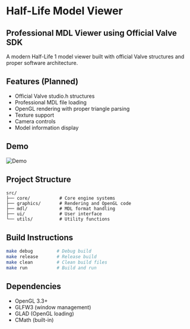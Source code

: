 # Half-Life Model Viewer
## Professional MDL Viewer using Official Valve SDK

A modern Half-Life 1 model viewer built with official Valve structures and proper software architecture.

## Features (Planned)
- Official Valve studio.h structures  
- Professional MDL file loading
- OpenGL rendering with proper triangle parsing
- Texture support
- Camera controls
- Model information display

## Demo

![Demo](assets/showcase/HL1_ModelViewer_1.gif)

## Project Structure
```
src/
├── core/           # Core engine systems
├── graphics/       # Rendering and OpenGL code  
├── mdl/            # MDL format handling
├── ui/             # User interface
└── utils/          # Utility functions
```

## Build Instructions
```bash
make debug         # Debug build
make release       # Release build  
make clean         # Clean build files
make run           # Build and run
```

## Dependencies
- OpenGL 3.3+
- GLFW3 (window management)
- GLAD (OpenGL loading)
- CMath (built-in)

